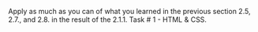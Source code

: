 Apply as much as you can of what you learned in the previous section 2.5, 2.7., and 2.8. in the result of the 2.1.1. Task # 1 - HTML & CSS.
